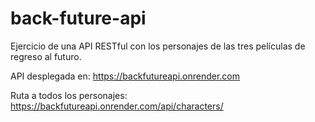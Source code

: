 # back-future-api
Ejercicio de una API RESTful con los personajes de las tres películas de regreso al futuro.

API desplegada en:
https://backfutureapi.onrender.com

Ruta a todos los personajes:
https://backfutureapi.onrender.com/api/characters/
